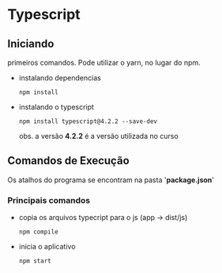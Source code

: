# Typescript

## Iniciando

primeiros comandos. Pode utilizar o yarn, no lugar do npm.

* instalando dependencias

    ```
    npm install
    ```

* instalando o typescript

    ```
    npm install typescript@4.2.2 --save-dev
    ```
    obs. a versão **4.2.2** é a versão utilizada no curso

## Comandos de Execução

Os atalhos do programa se encontram na pasta '**package.json**'

### Principais comandos

* copia os arquivos typecript para o js (app -> dist/js)

    ```
    npm compile
    ```

* inicia o aplicativo

    ```
    npm start
    ```
